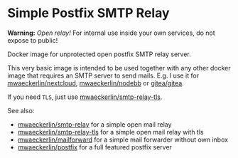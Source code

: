 # Simple Postfix SMTP Relay

**Warning:** _Open relay!_
For internal use inside your own services, do not expose to public!

Docker image for unprotected open postfix SMTP relay server.

This very basic image is intended to be used together with any other docker image that requires an SMTP server to send mails. E.g. I use it for [mwaeckerlin/nextcloud](https://hub.docker.com/r/mwaeckerlin/nextcloud), [mwaeckerlin/nodebb](https://hub.docker.com/r/mwaeckerlin/nodebb) or [gitea/gitea](https://hub.docker.com/r/gitea/gitea).

If you need `TLS`, just use [mwaeckerlin/smtp-relay-tls](https://hub.docker.com/r/mwaeckerlin/smtp-relay-tls).

See also:

- [mwaeckerlin/smtp-relay](https://hub.docker.com/r/mwaeckerlin/smtp-relay) for a simple open mail relay
- [mwaeckerlin/smtp-relay-tls](https://hub.docker.com/r/mwaeckerlin/smtp-relay-tls) for a simple open mail relay with tls
- [mwaeckerlin/mailforward](https://hub.docker.com/r/mwaeckerlin/mailforward) for a simple mail forwarder without own inbox
- [mwaeckerlin/postfix](https://hub.docker.com/r/mwaeckerlin/postfix) for a full featured postfix server
